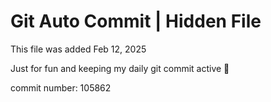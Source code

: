 # Git Auto Commit | Hidden File

This file was added Feb 12, 2025

Just for fun and keeping my daily git commit active 🤪

commit number: 105862
